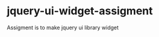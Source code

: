 jquery-ui-widget-assigment
==========================

Assigment is to make jquery ui library widget
